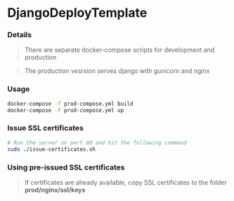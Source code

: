 # DjangoDeployTemplate

### Details

> There are separate docker-compose scripts for development and production

> The production vesrsion serves django with gunicorn and nginx

### Usage

```bash
docker-compose -f prod-compose.yml build
docker-compose -f prod-compose.yml up
```

### Issue SSL certificates
```bash
# Run the server on port 80 and hit the following command
sudo ./issue-certificates.sh
```

### Using pre-issued SSL certificates

> If certificates are already available, copy SSL certificates to the folder **prod/nginx/ssl/keys**


